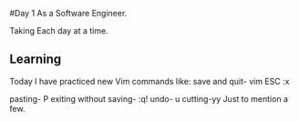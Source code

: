 #Day 1
As a Software Engineer.


Taking Each day at a time.

## Learning

Today I have practiced new Vim commands
like:
save and quit- vim ESC :x

pasting- P
exiting without saving- :q!<Return>
undo- u
cutting-yy
Just to mention a few.
